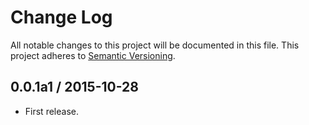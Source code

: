 # Change Log
All notable changes to this project will be documented in this file.
This project adheres to [Semantic Versioning](http://semver.org/).

## 0.0.1a1 / 2015-10-28
 - First release.
